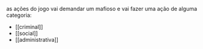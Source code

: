 as ações do jogo vai demandar um mafioso e vai fazer uma ação de alguma categoria:

- [[criminal]]
- [[social]]
- [[administrativa]]
